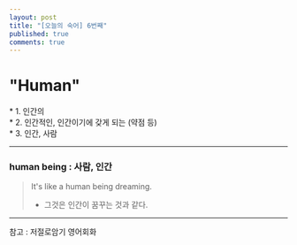 ```yaml
---
layout: post
title: "[오늘의 숙어] 6번째"
published: true
comments: true
---
```


# "Human"

<p class="message">
    * 1. 인간의 <br>
    * 2. 인간적인, 인간이기에 갖게 되는 (약점 등) <br>
    * 3. 인간, 사람
</p>

---

### human being : 사람, 인간

> It's like a human being dreaming.
>
> - 그것은 인간이 꿈꾸는 것과 같다.

---

참고 : 저절로암기 영어회화
